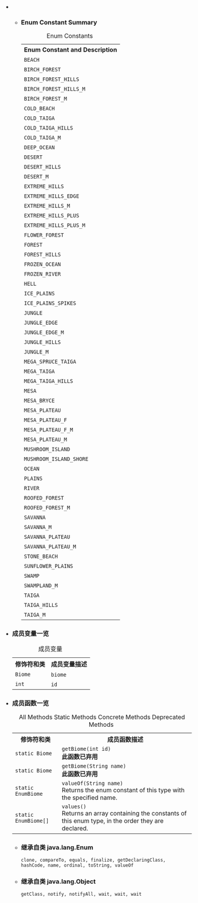 <div class="summary">
<ul class="blockList">
<li class="blockList">
<!-- =========== ENUM CONSTANT SUMMARY =========== -->
<ul class="blockList">
<li class="blockList"><a name="enum.constant.summary">
<!--   -->
</a>
<h3>Enum Constant Summary</h3>
<table class="memberSummary" border="0" cellpadding="3" cellspacing="0" summary="Enum Constant Summary table, listing enum constants, and an explanation">
<caption><span>Enum Constants</span><span class="tabEnd"> </span></caption>
<tr>
<th class="colOne" scope="col">Enum Constant and Description</th>
</tr>
<tr class="altColor">
<td class="colOne"><code><span class="memberNameLink"><a >BEACH</a></span></code> </td>
</tr>
<tr class="rowColor">
<td class="colOne"><code><span class="memberNameLink"><a >BIRCH_FOREST</a></span></code> </td>
</tr>
<tr class="altColor">
<td class="colOne"><code><span class="memberNameLink"><a >BIRCH_FOREST_HILLS</a></span></code> </td>
</tr>
<tr class="rowColor">
<td class="colOne"><code><span class="memberNameLink"><a >BIRCH_FOREST_HILLS_M</a></span></code> </td>
</tr>
<tr class="altColor">
<td class="colOne"><code><span class="memberNameLink"><a >BIRCH_FOREST_M</a></span></code> </td>
</tr>
<tr class="rowColor">
<td class="colOne"><code><span class="memberNameLink"><a >COLD_BEACH</a></span></code> </td>
</tr>
<tr class="altColor">
<td class="colOne"><code><span class="memberNameLink"><a >COLD_TAIGA</a></span></code> </td>
</tr>
<tr class="rowColor">
<td class="colOne"><code><span class="memberNameLink"><a >COLD_TAIGA_HILLS</a></span></code> </td>
</tr>
<tr class="altColor">
<td class="colOne"><code><span class="memberNameLink"><a >COLD_TAIGA_M</a></span></code> </td>
</tr>
<tr class="rowColor">
<td class="colOne"><code><span class="memberNameLink"><a >DEEP_OCEAN</a></span></code> </td>
</tr>
<tr class="altColor">
<td class="colOne"><code><span class="memberNameLink"><a >DESERT</a></span></code> </td>
</tr>
<tr class="rowColor">
<td class="colOne"><code><span class="memberNameLink"><a >DESERT_HILLS</a></span></code> </td>
</tr>
<tr class="altColor">
<td class="colOne"><code><span class="memberNameLink"><a >DESERT_M</a></span></code> </td>
</tr>
<tr class="rowColor">
<td class="colOne"><code><span class="memberNameLink"><a >EXTREME_HILLS</a></span></code> </td>
</tr>
<tr class="altColor">
<td class="colOne"><code><span class="memberNameLink"><a >EXTREME_HILLS_EDGE</a></span></code> </td>
</tr>
<tr class="rowColor">
<td class="colOne"><code><span class="memberNameLink"><a >EXTREME_HILLS_M</a></span></code> </td>
</tr>
<tr class="altColor">
<td class="colOne"><code><span class="memberNameLink"><a >EXTREME_HILLS_PLUS</a></span></code> </td>
</tr>
<tr class="rowColor">
<td class="colOne"><code><span class="memberNameLink"><a >EXTREME_HILLS_PLUS_M</a></span></code> </td>
</tr>
<tr class="altColor">
<td class="colOne"><code><span class="memberNameLink"><a >FLOWER_FOREST</a></span></code> </td>
</tr>
<tr class="rowColor">
<td class="colOne"><code><span class="memberNameLink"><a >FOREST</a></span></code> </td>
</tr>
<tr class="altColor">
<td class="colOne"><code><span class="memberNameLink"><a >FOREST_HILLS</a></span></code> </td>
</tr>
<tr class="rowColor">
<td class="colOne"><code><span class="memberNameLink"><a >FROZEN_OCEAN</a></span></code> </td>
</tr>
<tr class="altColor">
<td class="colOne"><code><span class="memberNameLink"><a >FROZEN_RIVER</a></span></code> </td>
</tr>
<tr class="rowColor">
<td class="colOne"><code><span class="memberNameLink"><a >HELL</a></span></code> </td>
</tr>
<tr class="altColor">
<td class="colOne"><code><span class="memberNameLink"><a >ICE_PLAINS</a></span></code> </td>
</tr>
<tr class="rowColor">
<td class="colOne"><code><span class="memberNameLink"><a >ICE_PLAINS_SPIKES</a></span></code> </td>
</tr>
<tr class="altColor">
<td class="colOne"><code><span class="memberNameLink"><a >JUNGLE</a></span></code> </td>
</tr>
<tr class="rowColor">
<td class="colOne"><code><span class="memberNameLink"><a >JUNGLE_EDGE</a></span></code> </td>
</tr>
<tr class="altColor">
<td class="colOne"><code><span class="memberNameLink"><a >JUNGLE_EDGE_M</a></span></code> </td>
</tr>
<tr class="rowColor">
<td class="colOne"><code><span class="memberNameLink"><a >JUNGLE_HILLS</a></span></code> </td>
</tr>
<tr class="altColor">
<td class="colOne"><code><span class="memberNameLink"><a >JUNGLE_M</a></span></code> </td>
</tr>
<tr class="rowColor">
<td class="colOne"><code><span class="memberNameLink"><a >MEGA_SPRUCE_TAIGA</a></span></code> </td>
</tr>
<tr class="altColor">
<td class="colOne"><code><span class="memberNameLink"><a >MEGA_TAIGA</a></span></code> </td>
</tr>
<tr class="rowColor">
<td class="colOne"><code><span class="memberNameLink"><a >MEGA_TAIGA_HILLS</a></span></code> </td>
</tr>
<tr class="altColor">
<td class="colOne"><code><span class="memberNameLink"><a >MESA</a></span></code> </td>
</tr>
<tr class="rowColor">
<td class="colOne"><code><span class="memberNameLink"><a >MESA_BRYCE</a></span></code> </td>
</tr>
<tr class="altColor">
<td class="colOne"><code><span class="memberNameLink"><a >MESA_PLATEAU</a></span></code> </td>
</tr>
<tr class="rowColor">
<td class="colOne"><code><span class="memberNameLink"><a >MESA_PLATEAU_F</a></span></code> </td>
</tr>
<tr class="altColor">
<td class="colOne"><code><span class="memberNameLink"><a >MESA_PLATEAU_F_M</a></span></code> </td>
</tr>
<tr class="rowColor">
<td class="colOne"><code><span class="memberNameLink"><a >MESA_PLATEAU_M</a></span></code> </td>
</tr>
<tr class="altColor">
<td class="colOne"><code><span class="memberNameLink"><a >MUSHROOM_ISLAND</a></span></code> </td>
</tr>
<tr class="rowColor">
<td class="colOne"><code><span class="memberNameLink"><a >MUSHROOM_ISLAND_SHORE</a></span></code> </td>
</tr>
<tr class="altColor">
<td class="colOne"><code><span class="memberNameLink"><a >OCEAN</a></span></code> </td>
</tr>
<tr class="rowColor">
<td class="colOne"><code><span class="memberNameLink"><a >PLAINS</a></span></code> </td>
</tr>
<tr class="altColor">
<td class="colOne"><code><span class="memberNameLink"><a >RIVER</a></span></code> </td>
</tr>
<tr class="rowColor">
<td class="colOne"><code><span class="memberNameLink"><a >ROOFED_FOREST</a></span></code> </td>
</tr>
<tr class="altColor">
<td class="colOne"><code><span class="memberNameLink"><a >ROOFED_FOREST_M</a></span></code> </td>
</tr>
<tr class="rowColor">
<td class="colOne"><code><span class="memberNameLink"><a >SAVANNA</a></span></code> </td>
</tr>
<tr class="altColor">
<td class="colOne"><code><span class="memberNameLink"><a >SAVANNA_M</a></span></code> </td>
</tr>
<tr class="rowColor">
<td class="colOne"><code><span class="memberNameLink"><a >SAVANNA_PLATEAU</a></span></code> </td>
</tr>
<tr class="altColor">
<td class="colOne"><code><span class="memberNameLink"><a >SAVANNA_PLATEAU_M</a></span></code> </td>
</tr>
<tr class="rowColor">
<td class="colOne"><code><span class="memberNameLink"><a >STONE_BEACH</a></span></code> </td>
</tr>
<tr class="altColor">
<td class="colOne"><code><span class="memberNameLink"><a >SUNFLOWER_PLAINS</a></span></code> </td>
</tr>
<tr class="rowColor">
<td class="colOne"><code><span class="memberNameLink"><a >SWAMP</a></span></code> </td>
</tr>
<tr class="altColor">
<td class="colOne"><code><span class="memberNameLink"><a >SWAMPLAND_M</a></span></code> </td>
</tr>
<tr class="rowColor">
<td class="colOne"><code><span class="memberNameLink"><a >TAIGA</a></span></code> </td>
</tr>
<tr class="altColor">
<td class="colOne"><code><span class="memberNameLink"><a >TAIGA_HILLS</a></span></code> </td>
</tr>
<tr class="rowColor">
<td class="colOne"><code><span class="memberNameLink"><a >TAIGA_M</a></span></code> </td>
</tr>
</table>
</li>
</ul>  
<li class="blockList"><a name="field.summary">
<!--   -->
</a>
<h3>成员变量一览</h3>
<table class="memberSummary" border="0" cellpadding="3" cellspacing="0" summary="Field Summary table, listing fields, and an explanation">
<caption><span>成员变量</span><span class="tabEnd"> </span></caption>
<tr>
<th>修饰符和类</th>
<th>成员变量描述</th>
</tr>
<tr class="altColor">
<td class="colFirst"><code><a  title="class in cn.nukkit.level.biome">Biome</a></code></td>
<td class="colLast"><code><span class="memberNameLink"><a >biome</a></span></code> </td>
</tr>
<tr class="rowColor">
<td class="colFirst"><code>int</code></td>
<td class="colLast"><code><span class="memberNameLink"><a >id</a></span></code> </td>
</tr>
</table>
</li>
</ul>
<!-- ========== METHOD SUMMARY =========== -->
<ul class="blockList">
<li class="blockList"><a name="method.summary">
<!--   -->
</a>
<h3>成员函数一览</h3>
<table class="memberSummary" border="0" cellpadding="3" cellspacing="0" summary="Method Summary table, listing methods, and an explanation">
<caption><span id="t0" class="activeTableTab"><span>All Methods</span><span class="tabEnd"> </span></span><span id="t1" class="tableTab"><span><a >Static Methods</a></span><span class="tabEnd"> </span></span><span id="t4" class="tableTab"><span><a >Concrete Methods</a></span><span class="tabEnd"> </span></span><span id="t6" class="tableTab"><span><a >Deprecated Methods</a></span><span class="tabEnd"> </span></span></caption>
<tr>
<th>修饰符和类</th>
<th>成员函数描述</th>
</tr>
<tr id="i0" class="altColor">
<td class="colFirst"><code>static <a  title="class in cn.nukkit.level.biome">Biome</a></code></td>
<td class="colLast"><code><span class="memberNameLink"><a >getBiome</a></span>(int id)</code>
<div class="block"><strong>此函数已弃用</strong> </div>
</td>
</tr>
<tr id="i1" class="rowColor">
<td class="colFirst"><code>static <a  title="class in cn.nukkit.level.biome">Biome</a></code></td>
<td class="colLast"><code><span class="memberNameLink"><a >getBiome</a></span>(<a  title="class or interface in java.lang">String</a> name)</code>
<div class="block"><strong>此函数已弃用</strong> </div>
</td>
</tr>
<tr id="i2" class="altColor">
<td class="colFirst"><code>static <a  title="enum in cn.nukkit.level.biome">EnumBiome</a></code></td>
<td class="colLast"><code><span class="memberNameLink"><a >valueOf</a></span>(<a  title="class or interface in java.lang">String</a> name)</code>
<div class="block">Returns the enum constant of this type with the specified name.</div>
</td>
</tr>
<tr id="i3" class="rowColor">
<td class="colFirst"><code>static <a  title="enum in cn.nukkit.level.biome">EnumBiome</a>[]</code></td>
<td class="colLast"><code><span class="memberNameLink"><a >values</a></span>()</code>
<div class="block">Returns an array containing the constants of this enum type, in
the order they are declared.</div>
</td>
</tr>
</table>
<ul class="blockList">
<li class="blockList"><a name="methods.inherited.from.class.java.lang.Enum">
<!--   -->
</a>
<h3>继承自类 java.lang.<a  title="class or interface in java.lang">Enum</a></h3>
<code><a  title="class or interface in java.lang">clone</a>, <a  title="class or interface in java.lang">compareTo</a>, <a  title="class or interface in java.lang">equals</a>, <a  title="class or interface in java.lang">finalize</a>, <a  title="class or interface in java.lang">getDeclaringClass</a>, <a  title="class or interface in java.lang">hashCode</a>, <a  title="class or interface in java.lang">name</a>, <a  title="class or interface in java.lang">ordinal</a>, <a  title="class or interface in java.lang">toString</a>, <a  title="class or interface in java.lang">valueOf</a></code></li>
</ul>
<ul class="blockList">
<li class="blockList"><a name="methods.inherited.from.class.java.lang.Object">
<!--   -->
</a>
<h3>继承自类 java.lang.<a  title="class or interface in java.lang">Object</a></h3>
<code><a  title="class or interface in java.lang">getClass</a>, <a  title="class or interface in java.lang">notify</a>, <a  title="class or interface in java.lang">notifyAll</a>, <a  title="class or interface in java.lang">wait</a>, <a  title="class or interface in java.lang">wait</a>, <a  title="class or interface in java.lang">wait</a></code></li>
</ul>
</li>
</ul>
</li>
</ul>
</div>

